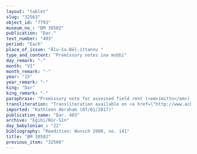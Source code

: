 ```yaml
---
layout: "tablet"
slug: "32563"
object_id: "7793"
museum_no_: "BM 30502"
publication: "Dar."
text_number: "403"
period: "Each"
place_of_issue: "Ālu-ša-Bēl-ittannu "
type_and_content: "Promissory notes ina muẖẖi"
day_remark: "-"
month: "VI"
month_remark: "-"
year: "15"
year_remark: "-"
king: "Dar"
king_remark: "-"
paraphrase: "Promissory note for assessed field rent (<em>imittu</em>), to be delivered in dates.<br /> <strong>B</strong> owes 4.2 kor of dates to <strong>A<sub>1</sub></strong>, <strong>A<sub>2</sub></strong>, and <strong>A<sub>3</sub></strong>. It is the assessed field rent on land (<em>imitti eqli)</em> located in &Scaron;uppatu: half of this land belongs to <strong>A<sub>1</sub></strong> and half by his brothers (<strong>A<sub>2</sub></strong> and <strong>A<sub>3</sub></strong>). The dates should be delivered in one instalment according to the 36 liters measure to the courtyard (<em>haṣāru</em>). Delivery is due in Arahsamna (VIII). <strong>B</strong> should also deliver the usual by-products of the date cultivation: for each kor of dates he shall give a load of firewood, spathes (<em>tuhallu</em>), spadices (<em>gip&ucirc;</em>), (and) fibres (<em>mangaga</em>) and 1 <em>darīku</em>-container. In addition, he still owes barley from the harvest (<em>ebūr eqli</em>) of the 15<sup>th</sup> year (i.e. the current year). Witnesses.<br /> &nbsp;<br /> <strong>A<sub>1 </sub></strong>= Marduk-nāṣir-apli (son of <strong>C</strong>?); <strong>A<sub>2 </sub></strong>= Nab&ucirc;-ahhē-bulliṭ, son of <strong>C</strong>; <strong>A<sub>3 </sub></strong>= Nergal-u&scaron;ēzib, son of <strong>C</strong>; <strong>B </strong>= Nab&ucirc;-nāṣir/Nādin//Bābūtu; <strong>C </strong>= Itti-Marduk-balāṭu/Nab&ucirc;-ahhē-iddin//Egibi"
transliteration: "Transliteration available on <a href=\"http://www.achemenet.com/fr/item/?/sources-textuelles/textes-par-langues-et-ecritures/babylonien/archives-egibi/1661098\" target=\"_blank\">Achemenet</a>"
imported: "Kathleen Abraham (07/01/2017)"
publication_name: "Dar. 403"
archive: "Egibi/Nūr-Sîn"
day_babylonian_: "22"
bibliography: "Reedition: Wunsch 2000, no. 141"
title: "BM 30502"
previous_item: "32566"
---
```

